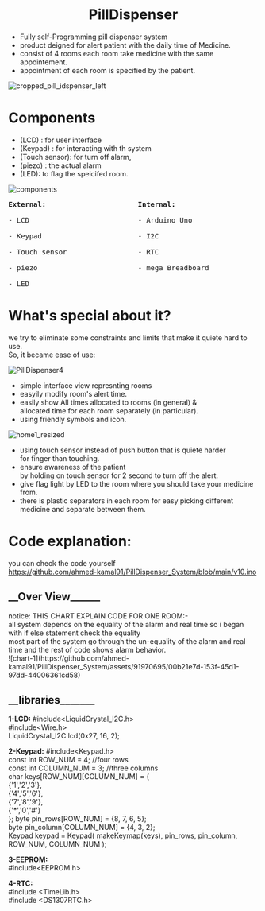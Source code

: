 # <center> PillDispenser</center>
* Fully self-Programming pill dispenser system </br>
* product deigned for alert patient with the daily time of Medicine. </br>
* consist of 4 rooms each room take medicine with the same appointement. </br>
* appointment of each room is specified by the patient. </br>

![cropped_pill_idspenser_left](https://github.com/ahmed-kamal91/PillDispenser_System/assets/91970695/07dd7135-34ed-4822-b728-228beb13f7bf)

# Components

* (LCD) : for user interface  
* (Keypad) : for interacting with th system
*  (Touch sensor): for turn off alarm, </br>
* (piezo) : the actual alarm
*  (LED): to flag the speicifed room. </br>

![components](https://github.com/ahmed-kamal91/PillDispenser_System/assets/91970695/ebfe4ba5-587b-4a39-b328-556d0e683ff1)

<pre>
<b>External:</b>                      <b>Internal:</b></br>
- LCD                          - Arduino Uno </br>
- Keypad                       - I2C </br>
- Touch sensor                 - RTC </br>
- piezo                        - mega Breadboard </br>
- LED 
</pre>



# What's special about it?
we try to eliminate some constraints and limits that make it quiete hard to use. </br>
So, it became ease of use: </br>

![PillDispenser4](https://github.com/ahmed-kamal91/PillDispenser_System/assets/91970695/a00fea07-18d3-4695-8c0c-c18c7f3c1f73)

  * simple interface view represnting rooms   
  * easyily modify room's alert time.
  * easily show All times allocated to rooms (in general) & </br>
  allocated time for each room separately (in particular).
  * using friendly symbols and icon.
 
<left>![home1_resized](https://github.com/ahmed-kamal91/PillDispenser_System/assets/91970695/e705d143-187e-4a85-bbab-2c5ce6692f04)
</left>

  * using touch sensor instead of push button that is quiete harder </br> 
  for finger than touching.
  * ensure awareness of the patient </br> by holding on touch sensor for 2 second to turn off the alert.
  * give flag light by LED to the room where you should take your medicine from.
  * there is plastic separators in each room for easy picking different medicine and separate between them.

# Code explanation:
 you can check the code yourself </br>
 https://github.com/ahmed-kamal91/PillDispenser_System/blob/main/v10.ino
 
 <h2>__Over View______</h2>
 notice: THIS CHART EXPLAIN CODE FOR ONE ROOM:- </br>
all system depends on the equality of the alarm and real time so i began with if else statement check the equality </br>
most part of the system go through the un-equality  of  the alarm and real time and the rest of code shows alarm behavior. </br>
![chart-1](https://github.com/ahmed-kamal91/PillDispenser_System/assets/91970695/00b21e7d-153f-45d1-97dd-44006361cd58)

<h2>__libraries_______</h2>

<b>1-LCD:</b>
#include<LiquidCrystal_I2C.h> </br>
#include<Wire.h> </br>
LiquidCrystal_I2C lcd(0x27, 16, 2); </br>

<b>2-Keypad:</b>
#include<Keypad.h> </br>
const int ROW_NUM = 4; //four rows</br>
const int COLUMN_NUM = 3; //three columns </br>
char keys[ROW_NUM][COLUMN_NUM] = { </br>
  {'1','2','3'}, </br>
  {'4','5','6'}, </br>
  {'7','8','9'}, </br>
  {'*','0','#'}  </br>
};
byte pin_rows[ROW_NUM] = {8, 7, 6, 5}; </br>
byte pin_column[COLUMN_NUM] = {4, 3, 2}; </br>
Keypad keypad = Keypad( makeKeymap(keys), pin_rows, pin_column, ROW_NUM, COLUMN_NUM ); </br>

<b>3-EEPROM:</b> </br>
#include<EEPROM.h> </br>

<b>4-RTC:</b> </br>
#include <TimeLib.h> </br>
#include <DS1307RTC.h> </br>
 
